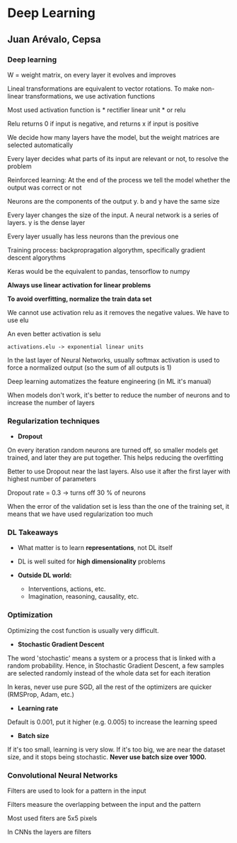 # Deep Learning
## Juan Arévalo, Cepsa

### Deep learning

W = weight matrix, on every layer it evolves and improves

Lineal transformations are equivalent to vector rotations. To make non-linear transformations, we use activation functions
  
Most used activation function is * rectifier linear unit * or relu
  
Relu returns 0 if input is negative, and returns x if input is positive
  
We decide how many layers have the model, but the weight matrices are selected automatically
  
Every layer decides what parts of its input are relevant or not, to resolve the problem
  
Reinforced learning: At the end of the process we tell the model whether the output was correct or not
  
Neurons are the components of the output y. b and y have the same size
  
Every layer changes the size of the input. A neural network is a series of layers. y is the dense layer

Every layer usually has less neurons than the previous one
  
Training process: backpropragation algorythm, specifically gradient descent algorythms

Keras would be the equivalent to pandas, tensorflow to numpy

**Always use linear activation for linear  problems**

**To avoid overfitting, normalize the train data set**

We cannot use activation relu as it removes the negative values. We have to use elu

An even better activation is selu
  
```
activations.elu -> exponential linear units
```

In the last layer of Neural Networks, usually softmax activation is used to force a normalized output (so the sum of all outputs is 1)

Deep learning automatizes the feature engineering (in ML it's manual)

When models don't work, it's better to reduce the number of neurons and to increase the number of layers

### Regularization techniques

* **Dropout**

On every iteration random neurons are turned off, so smaller models get trained, and later they are put together. This helps reducing the overfitting

Better to use Dropout near the last layers. Also use it after the first layer with highest number of parameters

Dropout rate = 0.3 -> turns off 30 % of neurons

When the error of the validation set is less than the one of the training set, it means that we have used regularization too much

### DL Takeaways

* What matter is to learn **representations**, not DL itself

* DL is well suited for **high dimensionality** problems

* **Outside DL world:**
  * Interventions, actions, etc.
  * Imagination, reasoning, causality, etc.
  
### Optimization

Optimizing the cost function is usually very difficult.

* **Stochastic Gradient Descent**

The word 'stochastic' means a system or a process that is linked with a random probability. Hence, in Stochastic Gradient Descent, a few samples are selected randomly instead of the whole data set for each iteration

In keras, never use pure SGD, all the rest of the optimizers are quicker (RMSProp, Adam, etc.)

* **Learning rate**

Default is 0.001, put it higher (e.g. 0.005) to increase the learning speed

* **Batch size**

If it's too small, learning is very slow. If it's too big, we are near the dataset size, and it stops being stochastic. **Never use batch size over 1000.**

### Convolutional Neural Networks

Filters are used to look for a pattern in the input

Filters measure the overlapping between the input and the pattern

Most used fiters are 5x5 pixels

In CNNs the layers are filters
